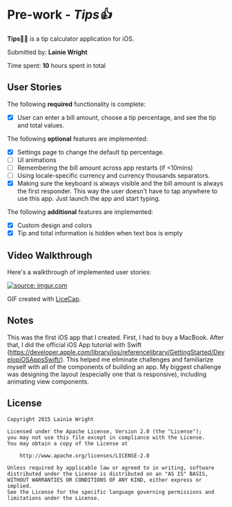 # Pre-work - *Tips👍*

**Tips👍🏼** is a tip calculator application for iOS.

Submitted by: **Lainie Wright**

Time spent: **10** hours spent in total

## User Stories

The following **required** functionality is complete:
* [x] User can enter a bill amount, choose a tip percentage, and see the tip and total values.

The following **optional** features are implemented:
* [x] Settings page to change the default tip percentage.
* [ ] UI animations
* [ ] Remembering the bill amount across app restarts (if <10mins)
* [ ] Using locale-specific currency and currency thousands separators.
* [x] Making sure the keyboard is always visible and the bill amount is always the first responder. This way the user doesn't have to tap anywhere to use this app. Just launch the app and start typing.

The following **additional** features are implemented:

- [x] Custom design and colors
- [x] Tip and total information is hidden when text box is empty

## Video Walkthrough 

Here's a walkthrough of implemented user stories:

<a href="http://imgur.com/uJnz2yI"><img src="http://i.imgur.com/uJnz2yI.gif" title="source: imgur.com" /></a>

GIF created with [LiceCap](http://www.cockos.com/licecap/).

## Notes

This was the first iOS app that I created. First, I had to buy a MacBook. After that, I did the official iOS App tutorial with Swift (https://developer.apple.com/library/ios/referencelibrary/GettingStarted/DevelopiOSAppsSwift/). This helped me eliminate challenges and familiarize myself with all of the components of building an app. My biggest challenge was designing the layout (especially one that is responsive), including animating view components. 

## License

    Copyright 2015 Lainie Wright

    Licensed under the Apache License, Version 2.0 (the "License");
    you may not use this file except in compliance with the License.
    You may obtain a copy of the License at

        http://www.apache.org/licenses/LICENSE-2.0

    Unless required by applicable law or agreed to in writing, software
    distributed under the License is distributed on an "AS IS" BASIS,
    WITHOUT WARRANTIES OR CONDITIONS OF ANY KIND, either express or implied.
    See the License for the specific language governing permissions and
    limitations under the License.
